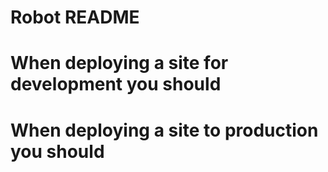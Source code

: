 # Robot README

# When deploying a site for development you should 

# When deploying a site to production you should 
